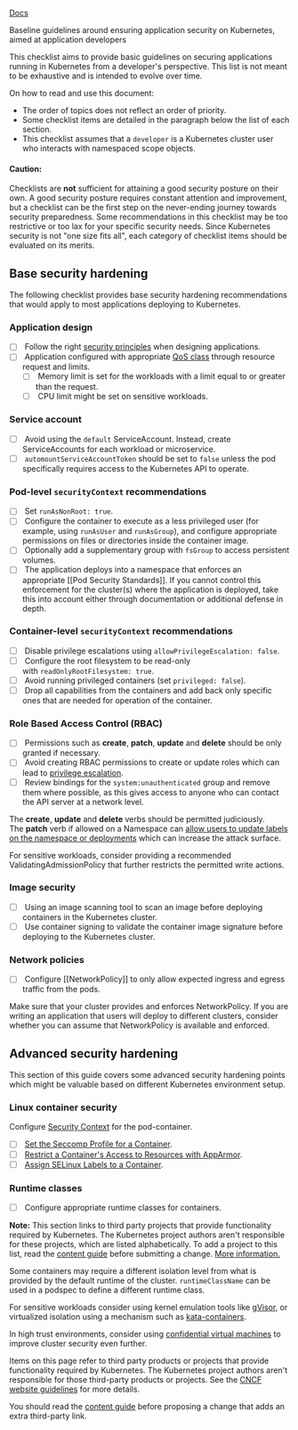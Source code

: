 
[Docs](https://kubernetes.io/docs/concepts/security/application-security-checklist/)

Baseline guidelines around ensuring application security on Kubernetes, aimed at application developers

This checklist aims to provide basic guidelines on securing applications running in Kubernetes from a developer's perspective. This list is not meant to be exhaustive and is intended to evolve over time.

On how to read and use this document:

- The order of topics does not reflect an order of priority.
- Some checklist items are detailed in the paragraph below the list of each section.
- This checklist assumes that a `developer` is a Kubernetes cluster user who interacts with namespaced scope objects.

#### Caution:

Checklists are **not** sufficient for attaining a good security posture on their own. A good security posture requires constant attention and improvement, but a checklist can be the first step on the never-ending journey towards security preparedness. Some recommendations in this checklist may be too restrictive or too lax for your specific security needs. Since Kubernetes security is not "one size fits all", each category of checklist items should be evaluated on its merits.

## Base security hardening[](https://kubernetes.io/docs/concepts/security/application-security-checklist/#base-security-hardening)

The following checklist provides base security hardening recommendations that would apply to most applications deploying to Kubernetes.

### Application design[](https://kubernetes.io/docs/concepts/security/application-security-checklist/#application-design)

- [ ]  Follow the right [security principles](https://www.cncf.io/wp-content/uploads/2022/06/CNCF_cloud-native-security-whitepaper-May2022-v2.pdf) when designing applications.
- [ ]  Application configured with appropriate [QoS class](https://kubernetes.io/docs/concepts/workloads/pods/pod-qos/) through resource request and limits.
    - [ ]  Memory limit is set for the workloads with a limit equal to or greater than the request.
    - [ ]  CPU limit might be set on sensitive workloads.

### Service account[](https://kubernetes.io/docs/concepts/security/application-security-checklist/#service-account)

- [ ]  Avoid using the `default` ServiceAccount. Instead, create ServiceAccounts for each workload or microservice.
- [ ]  `automountServiceAccountToken` should be set to `false` unless the pod specifically requires access to the Kubernetes API to operate.

### Pod-level `securityContext` recommendations[](https://kubernetes.io/docs/concepts/security/application-security-checklist/#security-context-pod)

- [ ]  Set `runAsNonRoot: true`.
- [ ]  Configure the container to execute as a less privileged user (for example, using `runAsUser` and `runAsGroup`), and configure appropriate permissions on files or directories inside the container image.
- [ ]  Optionally add a supplementary group with `fsGroup` to access persistent volumes.
- [ ]  The application deploys into a namespace that enforces an appropriate [[Pod Security Standards]]. If you cannot control this enforcement for the cluster(s) where the application is deployed, take this into account either through documentation or additional defense in depth.

### Container-level `securityContext` recommendations[](https://kubernetes.io/docs/concepts/security/application-security-checklist/#security-context-container)

- [ ]  Disable privilege escalations using `allowPrivilegeEscalation: false`.
- [ ]  Configure the root filesystem to be read-only with `readOnlyRootFilesystem: true`.
- [ ]  Avoid running privileged containers (set `privileged: false`).
- [ ]  Drop all capabilities from the containers and add back only specific ones that are needed for operation of the container.

### Role Based Access Control (RBAC)[](https://kubernetes.io/docs/concepts/security/application-security-checklist/#rbac)

- [ ]  Permissions such as **create**, **patch**, **update** and **delete** should be only granted if necessary.
- [ ]  Avoid creating RBAC permissions to create or update roles which can lead to [privilege escalation](https://kubernetes.io/docs/reference/access-authn-authz/rbac/#privilege-escalation-prevention-and-bootstrapping).
- [ ]  Review bindings for the `system:unauthenticated` group and remove them where possible, as this gives access to anyone who can contact the API server at a network level.

The **create**, **update** and **delete** verbs should be permitted judiciously. The **patch** verb if allowed on a Namespace can [allow users to update labels on the namespace or deployments](https://kubernetes.io/docs/concepts/security/rbac-good-practices/#namespace-modification) which can increase the attack surface.

For sensitive workloads, consider providing a recommended ValidatingAdmissionPolicy that further restricts the permitted write actions.

### Image security[](https://kubernetes.io/docs/concepts/security/application-security-checklist/#image-security)

- [ ]  Using an image scanning tool to scan an image before deploying containers in the Kubernetes cluster.
- [ ]  Use container signing to validate the container image signature before deploying to the Kubernetes cluster.

### Network policies[](https://kubernetes.io/docs/concepts/security/application-security-checklist/#network-policies)

- [ ]  Configure [[NetworkPolicy]] to only allow expected ingress and egress traffic from the pods.

Make sure that your cluster provides and enforces NetworkPolicy. If you are writing an application that users will deploy to different clusters, consider whether you can assume that NetworkPolicy is available and enforced.

## Advanced security hardening[](https://kubernetes.io/docs/concepts/security/application-security-checklist/#advanced)

This section of this guide covers some advanced security hardening points which might be valuable based on different Kubernetes environment setup.

### Linux container security[](https://kubernetes.io/docs/concepts/security/application-security-checklist/#linux-container-security)

Configure [Security Context](https://kubernetes.io/docs/tasks/configure-pod-container/security-context/) for the pod-container.

- [ ]  [Set the Seccomp Profile for a Container](https://kubernetes.io/docs/tasks/configure-pod-container/security-context/#set-the-seccomp-profile-for-a-container).
- [ ]  [Restrict a Container's Access to Resources with AppArmor](https://kubernetes.io/docs/tutorials/security/apparmor/).
- [ ]  [Assign SELinux Labels to a Container](https://kubernetes.io/docs/tasks/configure-pod-container/security-context/#assign-selinux-labels-to-a-container).

### Runtime classes[](https://kubernetes.io/docs/concepts/security/application-security-checklist/#runtime-classes)

- [ ]  Configure appropriate runtime classes for containers.

**Note:** This section links to third party projects that provide functionality required by Kubernetes. The Kubernetes project authors aren't responsible for these projects, which are listed alphabetically. To add a project to this list, read the [content guide](https://kubernetes.io/docs/contribute/style/content-guide/#third-party-content) before submitting a change. [More information.](https://kubernetes.io/docs/concepts/security/application-security-checklist/#third-party-content-disclaimer)

Some containers may require a different isolation level from what is provided by the default runtime of the cluster. `runtimeClassName` can be used in a podspec to define a different runtime class.

For sensitive workloads consider using kernel emulation tools like [gVisor](https://gvisor.dev/docs/), or virtualized isolation using a mechanism such as [kata-containers](https://katacontainers.io/).

In high trust environments, consider using [confidential virtual machines](https://kubernetes.io/blog/2023/07/06/confidential-kubernetes/) to improve cluster security even further.

Items on this page refer to third party products or projects that provide functionality required by Kubernetes. The Kubernetes project authors aren't responsible for those third-party products or projects. See the [CNCF website guidelines](https://github.com/cncf/foundation/blob/master/website-guidelines.md) for more details.

You should read the [content guide](https://kubernetes.io/docs/contribute/style/content-guide/#third-party-content) before proposing a change that adds an extra third-party link.